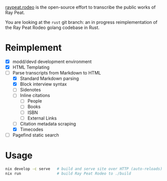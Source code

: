 [raypeat.rodeo](https://raypeat.rodeo) is the open-source effort to transcribe
the public works of Ray Peat.

You are looking at the `rust` git branch: an in progress reimplementation of
the Ray Peat Rodeo golang codebase in Rust.

# Reimplement

- [x] modd/devd development environment
- [x] HTML Templating
- [ ] Parse transcripts from Markdown to HTML
  - [x] Standard Markdown parsing
  - [x] Block interview syntax 
  - [ ] Sidenotes
  - [ ] Inline citations
    - [ ] People
    - [ ] Books
    - [ ] ISBN
    - [ ] External Links
  - [ ] Citation metadata scraping
  - [x] Timecodes
- [ ] Pagefind static search

# Usage

```bash
nix develop -c serve   # build and serve site over HTTP (auto-reloads)
nix run                # build Ray Peat Rodeo to ./build
```
